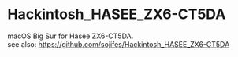 # Hackintosh_HASEE_ZX6-CT5DA
macOS Big Sur for Hasee ZX6-CT5DA.  
see also: https://github.com/sojifes/Hackintosh_HASEE_ZX6-CT5DA

